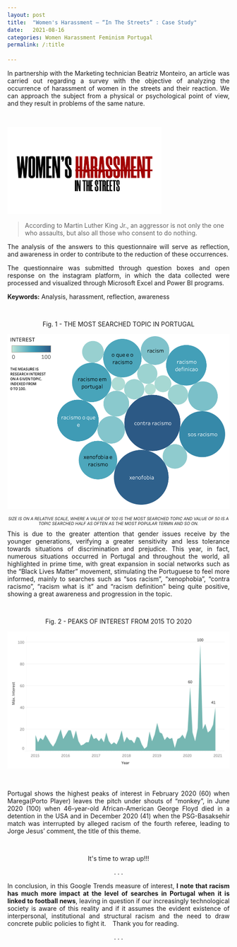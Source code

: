 ```yaml
---
layout: post
title:  "Women's Harassment — “In The Streets” : Case Study"
date:   2021-08-16
categories: Women Harassment Feminism Portugal
permalink: /:title

---
```

<div style="text-align: justify"> 
In partnership with the Marketing technician Beatriz Monteiro, an article was carried out regarding a survey with the objective of analyzing the occurrence of harassment of women in the streets and their reaction. We can approach the subject from a physical or psychological point of view, and they result in problems of the same nature.
</div>

&ensp;

<p align="left" >
  <img src="/assets/posts/WomenHarassment/titulo.png" width="350"/>
</p>

<blockquote>
  <p>According to Martin Luther King Jr., an aggressor is not only the one who assaults, but also all those who consent to do nothing.</p>
</blockquote>


<div style="text-align: justify">
The analysis of the answers to this questionnaire will serve as reflection, and awareness in order to contribute to the reduction of these occurrences.

The questionnaire was submitted through question boxes and open response on the instagram platform, in which the data collected were processed and visualized through Microsoft Excel and Power BI programs.

**Keywords:** Analysis, harassment, reflection, awareness
</div>

&ensp;









<p align="center">
Fig. 1 - THE MOST SEARCHED TOPIC IN PORTUGAL
</p>
<p align="center" >
  <img src="/assets/posts/GoogleTrends/bubble.png" width="550"/>
</p>

<p align="center" style="font-size:7pt; font-style:italic">
SIZE IS ON A RELATIVE SCALE, WHERE A VALUE OF 100 IS THE MOST SEARCHED TOPIC AND VALUE OF 50 IS A TOPIC SEARCHED HALF AS OFTEN AS THE MOST POPULAR TERMN AND SO ON.
</p>

<div style="text-align: justify">
This is due to the greater attention that gender issues receive by the younger generations, verifying a greater sensitivity and less tolerance towards situations of discrimination and prejudice. This year, in fact, numerous situations occurred in Portugal and throughout the world, all highlighted in prime time, with great expansion in social networks such as the “Black Lives Matter” movement, stimulating the Portuguese to feel more informed, mainly to searches such as “sos racism”, “xenophobia”, “contra racismo”, “racism what is it” and “racism definition” being quite positive, showing a great awareness and progression in the topic.
</div>

&ensp;

<p align="center">
Fig. 2 - PEAKS OF INTEREST FROM 2015 TO 2020
</p>
<p align="center" >
  <img src="/assets/posts/GoogleTrends/chart.png" width="650"/>
</p>

&ensp;

<div style="text-align: justify">
Portugal shows the highest peaks of interest in February 2020 (60) when Marega(Porto Player) leaves the pitch under shouts of “monkey”, in June 2020 (100) when 46-year-old African-American George Floyd died in a detention in the USA and in December 2020 (41) when the PSG-Basaksehir match was interrupted by alleged racism of the fourth referee, leading to Jorge Jesus’ comment, the title of this theme.
</div>

&ensp;

<p align="center">
It's time to wrap up!!!
</p>

<p align="center" >
. . .
</p>

<div style="text-align: justify">
In conclusion, in this Google Trends measure of interest, <b>I note that racism has much more impact at the level of searches in Portugal when it is linked to football news</b>, leaving in question if our increasingly technological society is aware of this reality and if it assumes the evident existence of interpersonal, institutional and structural racism and the need to draw concrete public policies to fight it.
&ensp;
Thank you for reading.
</div>

<p align="center" >
. . .
</p>